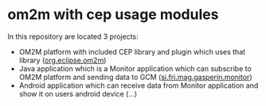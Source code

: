 # om2m with cep usage modules

In this repository are located 3 projects: 
- OM2M platform with included CEP library and plugin which uses that library ([org.eclipse.om2m](org.eclipse.om2m))
- Java application which is a Monitor application which can subscribe to OM2M platform and sending data to GCM ([si.fri.mag.gasperin.monitor](si.fri.mag.gasperin.monitor))
- Android application which can receive data from Monitor application and show it on users android device (...)

